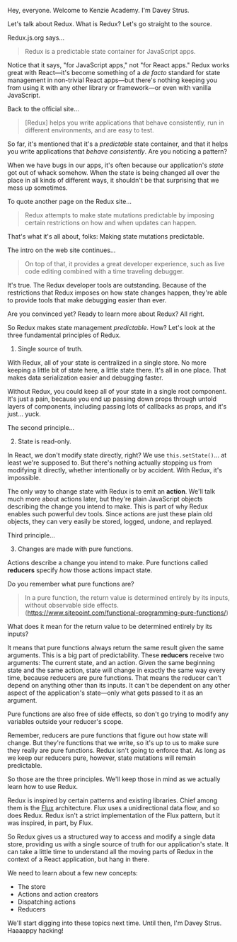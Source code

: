 Hey, everyone. Welcome to Kenzie Academy. I'm Davey Strus.

Let's talk about Redux. What is Redux? Let's go straight to the source.

Redux.js.org says...

> Redux is a predictable state container for JavaScript apps.

Notice that it says, "for JavaScript apps," not "for React apps." Redux works great with React—it's become something of a _de facto_ standard for state management in non-trivial React apps—but there's nothing keeping you from using it with any other library or framework—or even with vanilla JavaScript.

Back to the official site...

> [Redux] helps you write applications that behave consistently, run in different environments, and are easy to test.

So far, it's mentioned that it's a _predictable_ state container, and that it helps you write applications that _behave consistently_. Are you noticing a pattern?

When we have bugs in our apps, it's often because our application's _state_ got out of whack somehow. When the state is being changed all over the place in all kinds of different ways, it shouldn't be that surprising that we mess up sometimes.

To quote another page on the Redux site...

> Redux attempts to make state mutations predictable by imposing certain restrictions on how and when updates can happen.

That's what it's all about, folks: Making state mutations predictable.

The intro on the web site continues...

> On top of that, it provides a great developer experience, such as live code editing combined with a time traveling debugger.

It's true. The Redux developer tools are outstanding. Because of the restrictions that Redux imposes on how state changes happen, they're able to provide tools that make debugging easier than ever.

Are you convinced yet? Ready to learn more about Redux? All right.

So Redux makes state management _predictable_. How? Let's look at the three fundamental principles of Redux.

1. Single source of truth.

With Redux, all of your state is centralized in a single store. No more keeping a little bit of state here, a little state there. It's all in one place. That makes data serialization easier and debugging faster.

Without Redux, you could keep all of your state in a single root component. It's just a pain, because you end up passing down props through untold layers of components, including passing lots of callbacks as props, and it's just... yuck.

The second principle...

2. State is read-only.

In React, we don't modify state directly, right? We use `this.setState()`... at least we're supposed to. But there's nothing actually stopping us from modifying it directly, whether intentionally or by accident. With Redux, it's impossible.

The only way to change state with Redux is to emit an **action**. We'll talk much more about actions later, but they're plain JavaScript objects describing the change you intend to make. This is part of why Redux enables such powerful dev tools. Since actions are just these plain old objects, they can very easily be stored, logged, undone, and replayed.

Third principle...

3. Changes are made with pure functions.

Actions describe a change you intend to make. Pure functions called **reducers** specify _how_ those actions impact state.

Do you remember what pure functions are?

> In a pure function, the return value is determined entirely by its inputs, without observable side effects. (https://www.sitepoint.com/functional-programming-pure-functions/)

What does it mean for the return value to be determined entirely by its inputs?

It means that pure functions always return the same result given the same arguments. This is a big part of predictability. These **reducers** receive two arguments: The current state, and an action. Given the same beginning state and the same action, state will change in exactly the same way every time, because reducers are pure functions. That means the reducer can't depend on anything other than its inputs. It can't be dependent on any other aspect of the application's state—only what gets passed to it as an argument.

Pure functions are also free of side effects, so don't go trying to modify any variables outside your reducer's scope.

Remember, reducers are pure functions that figure out how state will change. But they're functions that we write, so it's up to us to make sure they really are pure functions. Redux isn't going to enforce that. As long as we keep our reducers pure, however, state mutations will remain predictable.

So those are the three principles. We'll keep those in mind as we actually learn how to use Redux.

Redux is inspired by certain patterns and existing libraries. Chief among them is the [Flux](https://facebook.github.io/flux/) architecture. Flux uses a unidirectional data flow, and so does Redux. Redux isn't a strict implementation of the Flux pattern, but it was inspired, in part, by Flux.

So Redux gives us a structured way to access and modify a single data store, providing us with a single source of truth for our application's state. It can take a little time to understand all the moving parts of Redux in the context of a React application, but hang in there.

We need to learn about a few new concepts:

* The store
* Actions and action creators
* Dispatching actions
* Reducers

We'll start digging into these topics next time. Until then, I'm Davey Strus. Haaaappy hacking!
